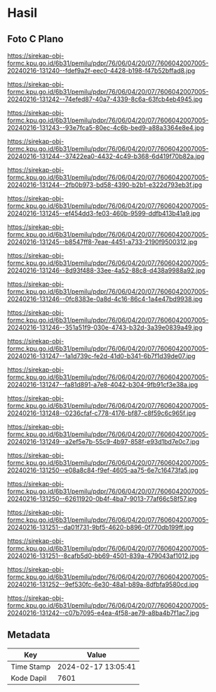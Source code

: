 # Hasil

## Foto C Plano

https://sirekap-obj-formc.kpu.go.id/6b31/pemilu/pdpr/76/06/04/20/07/7606042007005-20240216-131240--fdef9a2f-eec0-4428-b198-f47b52bffad8.jpg

https://sirekap-obj-formc.kpu.go.id/6b31/pemilu/pdpr/76/06/04/20/07/7606042007005-20240216-131242--74efed87-40a7-4339-8c6a-63fcb4eb4945.jpg

https://sirekap-obj-formc.kpu.go.id/6b31/pemilu/pdpr/76/06/04/20/07/7606042007005-20240216-131243--93e7fca5-80ec-4c6b-bed9-a88a3364e8e4.jpg

https://sirekap-obj-formc.kpu.go.id/6b31/pemilu/pdpr/76/06/04/20/07/7606042007005-20240216-131244--37422ea0-4432-4c49-b368-6d419f70b82a.jpg

https://sirekap-obj-formc.kpu.go.id/6b31/pemilu/pdpr/76/06/04/20/07/7606042007005-20240216-131244--2fb0b973-bd58-4390-b2b1-e322d793eb3f.jpg

https://sirekap-obj-formc.kpu.go.id/6b31/pemilu/pdpr/76/06/04/20/07/7606042007005-20240216-131245--ef454dd3-fe03-460b-9599-ddfb413b41a9.jpg

https://sirekap-obj-formc.kpu.go.id/6b31/pemilu/pdpr/76/06/04/20/07/7606042007005-20240216-131245--b8547ff8-7eae-4451-a733-2190f9500312.jpg

https://sirekap-obj-formc.kpu.go.id/6b31/pemilu/pdpr/76/06/04/20/07/7606042007005-20240216-131246--8d93f488-33ee-4a52-88c8-d438a9988a92.jpg

https://sirekap-obj-formc.kpu.go.id/6b31/pemilu/pdpr/76/06/04/20/07/7606042007005-20240216-131246--0fc8383e-0a8d-4c16-86c4-1a4e47bd9938.jpg

https://sirekap-obj-formc.kpu.go.id/6b31/pemilu/pdpr/76/06/04/20/07/7606042007005-20240216-131246--351a51f9-030e-4743-b32d-3a39e0839a49.jpg

https://sirekap-obj-formc.kpu.go.id/6b31/pemilu/pdpr/76/06/04/20/07/7606042007005-20240216-131247--1a1d739c-fe2d-41d0-b341-6b7f1d39de07.jpg

https://sirekap-obj-formc.kpu.go.id/6b31/pemilu/pdpr/76/06/04/20/07/7606042007005-20240216-131247--fa81d891-a7e8-4042-b304-9fb91cf3e38a.jpg

https://sirekap-obj-formc.kpu.go.id/6b31/pemilu/pdpr/76/06/04/20/07/7606042007005-20240216-131248--0236cfaf-c778-4176-bf87-c8f59c6c965f.jpg

https://sirekap-obj-formc.kpu.go.id/6b31/pemilu/pdpr/76/06/04/20/07/7606042007005-20240216-131249--a2ef5e7b-55c9-4b97-858f-e93d1bd7e0c7.jpg

https://sirekap-obj-formc.kpu.go.id/6b31/pemilu/pdpr/76/06/04/20/07/7606042007005-20240216-131250--e08a8c84-f9ef-4605-aa75-6e7c16473fa5.jpg

https://sirekap-obj-formc.kpu.go.id/6b31/pemilu/pdpr/76/06/04/20/07/7606042007005-20240216-131250--62611920-0b4f-4ba7-9013-77af66c58f57.jpg

https://sirekap-obj-formc.kpu.go.id/6b31/pemilu/pdpr/76/06/04/20/07/7606042007005-20240216-131251--da01f731-9bf5-4620-b896-0f770db199ff.jpg

https://sirekap-obj-formc.kpu.go.id/6b31/pemilu/pdpr/76/06/04/20/07/7606042007005-20240216-131251--8cafb5d0-bb69-4501-839a-479043af1012.jpg

https://sirekap-obj-formc.kpu.go.id/6b31/pemilu/pdpr/76/06/04/20/07/7606042007005-20240216-131252--9ef530fc-6e30-48a1-b89a-8dfbfa9580cd.jpg

https://sirekap-obj-formc.kpu.go.id/6b31/pemilu/pdpr/76/06/04/20/07/7606042007005-20240216-131242--c07b7095-e4ea-4f58-ae79-a8ba4b7f1ac7.jpg


## Metadata

| Key        | Value               |
| ---------- | ------------------- |
| Time Stamp | 2024-02-17 13:05:41 |
| Kode Dapil | 7601                |



